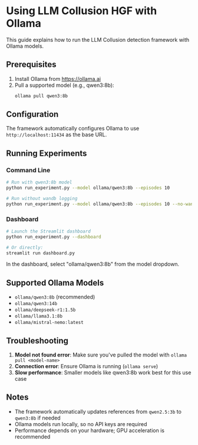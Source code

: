 # Using LLM Collusion HGF with Ollama

This guide explains how to run the LLM Collusion detection framework with Ollama models.

## Prerequisites

1. Install Ollama from https://ollama.ai
2. Pull a supported model (e.g., qwen3:8b):
   ```bash
   ollama pull qwen3:8b
   ```

## Configuration

The framework automatically configures Ollama to use `http://localhost:11434` as the base URL.

## Running Experiments

### Command Line

```bash
# Run with qwen3:8b model
python run_experiment.py --model ollama/qwen3:8b --episodes 10

# Run without wandb logging
python run_experiment.py --model ollama/qwen3:8b --episodes 10 --no-wandb
```

### Dashboard

```bash
# Launch the Streamlit dashboard
python run_experiment.py --dashboard

# Or directly:
streamlit run dashboard.py
```

In the dashboard, select "ollama/qwen3:8b" from the model dropdown.

## Supported Ollama Models

- `ollama/qwen3:8b` (recommended)
- `ollama/qwen3:14b`
- `ollama/deepseek-r1:1.5b`
- `ollama/llama3.1:8b`
- `ollama/mistral-nemo:latest`

## Troubleshooting

1. **Model not found error**: Make sure you've pulled the model with `ollama pull <model-name>`
2. **Connection error**: Ensure Ollama is running (`ollama serve`)
3. **Slow performance**: Smaller models like qwen3:8b work best for this use case

## Notes

- The framework automatically updates references from `qwen2.5:3b` to `qwen3:8b` if needed
- Ollama models run locally, so no API keys are required
- Performance depends on your hardware; GPU acceleration is recommended